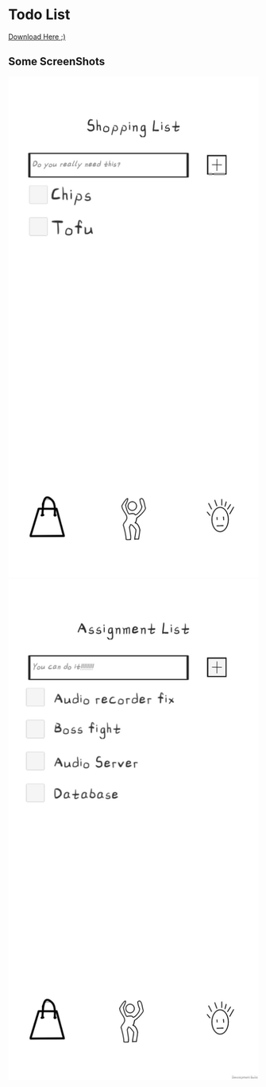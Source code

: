 # Todo List
[Download Here ;)](https://github.com/AmousQiu/Todo-List/blob/master/todotest.apk)
## Some ScreenShots
![Screen Shot](https://github.com/AmousQiu/Todo-List/blob/master/1.jpg)
![Screenshot](https://github.com/AmousQiu/Todo-List/blob/master/2.jpg)
